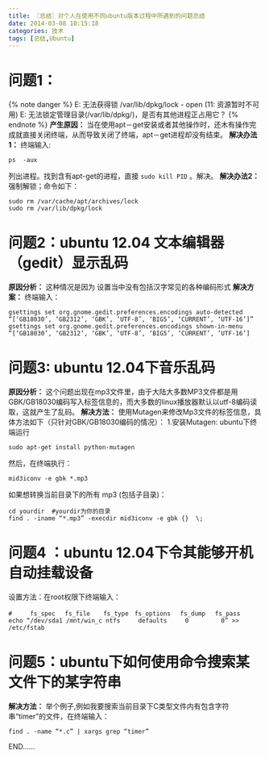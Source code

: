 ```yaml
---
title: 〖总结〗对个人在使用不同ubuntu版本过程中所遇到的问题总结
date: 2014-03-08 10:15:18
categories: 技术
tags: [总结,Ubuntu]
---
```

# 问题1：
{% note danger %}
E: 无法获得锁 /var/lib/dpkg/lock - open (11: 资源暂时不可用)
E: 无法锁定管理目录(/var/lib/dpkg/)，是否有其他进程正占用它？
{% endnote %}
**产生原因：**
当在使用apt－get安装或者其他操作时，还木有操作完成就直接关闭终端，从而导致关闭了终端，apt－get进程却没有结束。
**解决办法1：**
终端输入:
~~~ shell
ps  -aux
~~~
列出进程。找到含有apt-get的进程，直接 `sudo kill PID` 。解决。 <!--more-->
**解决办法2：** 强制解锁；命令如下：
~~~ shell
sudo rm /var/cache/apt/archives/lock
sudo rm /var/lib/dpkg/lock
~~~

# 问题2：ubuntu 12.04 文本编辑器（gedit）显示乱码
**原因分析：** 这种情况是因为 设置当中没有包括汉字常见的各种编码形式
**解决方案：** 终端输入：
~~~ shell
gsettings set org.gnome.gedit.preferences.encodings auto-detected “[‘GB18030’, ‘GB2312’, ‘GBK’, ‘UTF-8’, ‘BIG5’, ‘CURRENT’, ‘UTF-16’]”
gsettings set org.gnome.gedit.preferences.encodings shown-in-menu “[‘GB18030’, ‘GB2312’, ‘GBK’, ‘UTF-8’, ‘BIG5’, ‘CURRENT’, ‘UTF-16’]
~~~

# 问题3: ubuntu 12.04下音乐乱码
**原因分析：**
这个问题出现在mp3文件里，由于大陆大多数MP3文件都是用GBK/GB18030编码写入标签信息的，而大多数的linux播放器默认以utf-8编码读取，这就产生了乱码。
**解决方法：**
使用Mutagen来修改Mp3文件的标签信息，具体方法如下（只针对GBK/GB18030编码的情况）：
1.安装Mutagen:
ubuntu下终端运行
~~~ shell
sudo apt-get install python-mutagen
~~~
然后，在终端执行：
~~~ shell
mid3iconv -e gbk *.mp3
~~~
如果想转换当前目录下的所有 mp3 (包括子目录)：
~~~ shell
cd yourdir  #yourdir为你的目录
find . -iname “*.mp3” -execdir mid3iconv -e gbk {}  \;
~~~

# 问题4 ：ubuntu 12.04下令其能够开机自动挂载设备
设置方法：在root权限下终端输入：
~~~ shell
#     fs_spec　 fs_file　  fs_type　fs_options　 fs_dump　 fs_pass
echo “/dev/sda1 /mnt/win_c ntfs     defaults     0         0” >> /etc/fstab
~~~

# 问题5：ubuntu下如何使用命令搜索某文件下的某字符串
**解决方法：** 举个例子,例如我要搜索当前目录下C类型文件内有包含字符串“timer”的文件，在终端输入：
~~~ shell
find . -name “*.c” | xargs grep “timer”
~~~


END......
